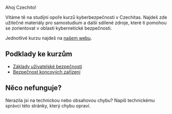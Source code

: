 Ahoj Czechito! 

Vítáme tě na studijní opoře kurzů kyberbezpečnosti v Czechitas. Najdeš zde užitečné materiály pro samostudium a další sdílené zdroje, které ti pomohou se zorientovat v oblasti kybernetické bezpečnosti.

Jednotlivé kurzu najdeš na [našem webu](https://www.czechitas.cz/tema/kyberneticka-bezpecnost).

## Podklady ke kurzům

* [Základy uživatelské bezpečnosti](zkl_uziv_bez/obsah.md)
* [Bezpečnost koncových zařízení](bez_kon_zar/obsah.md)

## Něco nefunguje?

Nerazila jsi na technickou nebo obsahovou chybu? Napiš technickému správci této stránky, který chybu opraví. 